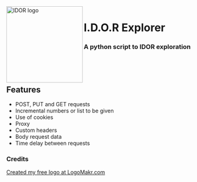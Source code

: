 <img alt="IDOR logo" align="left" width="200" height="200" src="https://github.com/sampzzz/src/blob/master/idor.png">
<h1>I.D.O.R Explorer</h1>

### A python script to IDOR exploration</br></br></br></br>
## Features

- POST, PUT and GET requests
- Incremental numbers or list to be given
- Use of cookies
- Proxy
- Custom headers
- Body request data
- Time delay between requests

### Credits
<a href="https://my.logomakr.com">Created my free logo at LogoMakr.com</a>
